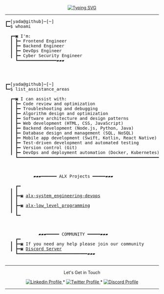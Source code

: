 <div align="center">
  <a href="https://git.io/typing-svg">
    <img src="https://readme-typing-svg.demolab.com?font=Fira+Code&weight=100&size=16&pause=1000&color=06CD00&center=true&vCenter=true&multiline=true&width=435&lines=Hello+there!+%F0%9F%91%8B;Welcome+to+my+GitHub+repository!" alt="Typing SVG" />
  </a>
</div>

--------------
<pre>
┏━[yada@github]─[~]
┗━$ whoami

  ┏━▣ I'm:
  ┃ ┣━ Frontend Engineer
  ┃ ┣━ Backend Engineer
  ┃ ┣━ DevOps Engineer
  ┃ ┣━ Cyber Security Engineer
    ┗━━━━━━━━━━━━━━━▰▰▰

  </pre>
  <pre>
  
┏━[yada@github]─[~]
┗━$ list_assistance_areas
  
  ┏━▣ I can assist with:
  ┃ ┣━ Code review and optimization
  ┃ ┣━ Troubleshooting and debugging
  ┃ ┣━ Algorithm design and optimization
  ┃ ┣━ Software architecture and design patterns
  ┃ ┣━ Web development (HTML, CSS, JavaScript)
  ┃ ┣━ Backend development (Node.js, Python, Java)
  ┃ ┣━ Database design and management (SQL, NoSQL)
  ┃ ┣━ Mobile app development (Swift, Kotlin, React Native)
  ┃ ┣━ Test-driven development and automated testing
  ┃ ┣━ Version control (Git)
  ┃ ┣━ DevOps and deployment automation (Docker, Kubernetes)
    ┗━━━━━━━━━━━━━━━━━━━━━━━━━━━━━━━━━━━━━━━━━━━━━━━━━━━━━━━━━━━━━▰▰▰
  </pre>
<pre>
    
           ▰▰▰━━━━━━ ALX Projects ━━━━━▰▰▰

    ┏━
  ┃ ┃
  ┃ ┣━▣ <a href="https://github.com/mryadanigu/alx-system_engineering-devops">alx-system_engineering-devops</a>
  ┃ ┃
  ┃ ┣━▣ <a href="https://github.com/mryadanigu/alx-low_level_programming">alx-low_level_programming</a>
  ┃ ┃
    ┗━
 </pre>
  <pre>

             ▰▰▰━━━━━ COMMUNITY ━━━━━▰▰▰
    ┏━
  ┃ ┣━▣ If you need any help please join our community
  ┃ ┣━▣ <a href="https://discord.gg/8MMyDuc3">Discord Server</a>
    ┗━━━━━━━━━━━━━━━━━━━━━━━━━━━▰▰▰

</pre>
--------------
<p align="center">
Let's Get in Touch 
    </p>

<p align="center">
    <a href="https://www.linkedin.com/in/mr-yada-nigu/">
        <img alt="Linkedin Profile" src="https://img.shields.io/badge/-Linkedin-0072b1?style=flat&logo=Linkedin&logoColor=white&link=https://www.linkedin.com/in/achrafelkhnissi/" />
    </a>
    <span> * </span>
    <a href="https://twitter.com/suprivada">
        <img alt="Twitter Profile" src="https://img.shields.io/badge/-Twitter-0072b1?style=flat&logo=Twitter&logoColor=white&link=https://www.linkedin.com/in/achrafelkhnissi/&color=1DA1F2" />
    </a>
    <span> * </span>
    <a href="https://discord.gg/8MMyDuc3">
        <img alt="Discord Profile" src="https://img.shields.io/badge/-Discord-0072b1?style=flat&logo=Discord&logoColor=white&link=https://www.linkedin.com/in/achrafelkhnissi/&color=7289da" />
    </a>

</p>

---------------
